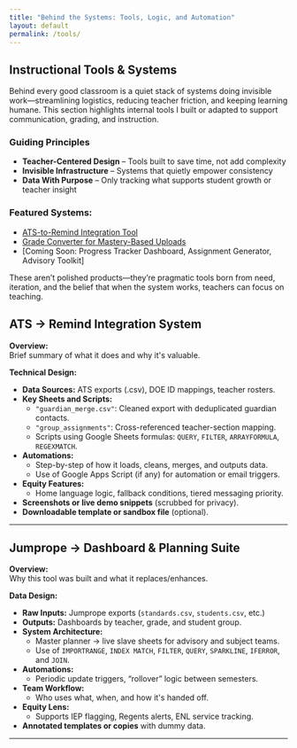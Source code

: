 ```yaml
---
title: "Behind the Systems: Tools, Logic, and Automation"
layout: default
permalink: /tools/
---
```

## Instructional Tools & Systems

Behind every good classroom is a quiet stack of systems doing invisible work—streamlining logistics, reducing teacher friction, and keeping learning humane. This section highlights internal tools I built or adapted to support communication, grading, and instruction.

### Guiding Principles
- **Teacher-Centered Design** – Tools built to save time, not add complexity
- **Invisible Infrastructure** – Systems that quietly empower consistency
- **Data With Purpose** – Only tracking what supports student growth or teacher insight

### Featured Systems:
- [ATS-to-Remind Integration Tool](/tools/ats-remind/)
- [Grade Converter for Mastery-Based Uploads](/tools/grade-converter/)
- [Coming Soon: Progress Tracker Dashboard, Assignment Generator, Advisory Toolkit]

These aren’t polished products—they’re pragmatic tools born from need, iteration, and the belief that when the system works, teachers can focus on teaching.



## ATS → Remind Integration System  
**Overview:**  
Brief summary of what it does and why it's valuable.

**Technical Design:**
- **Data Sources:** ATS exports (.csv), DOE ID mappings, teacher rosters.
- **Key Sheets and Scripts:**
  - `"guardian_merge.csv"`: Cleaned export with deduplicated guardian contacts.
  - `"group_assignments"`: Cross-referenced teacher-section mapping.
  - Scripts using Google Sheets formulas: `QUERY`, `FILTER`, `ARRAYFORMULA`, `REGEXMATCH`.
- **Automations:**
  - Step-by-step of how it loads, cleans, merges, and outputs data.
  - Use of Google Apps Script (if any) for automation or email triggers.
- **Equity Features:**
  - Home language logic, fallback conditions, tiered messaging priority.
- **Screenshots or live demo snippets** (scrubbed for privacy).
- **Downloadable template or sandbox file** (optional).

---

## Jumprope → Dashboard & Planning Suite  
**Overview:**  
Why this tool was built and what it replaces/enhances.

**Data Design:**
- **Raw Inputs:** Jumprope exports (`standards.csv`, `students.csv`, etc.)
- **Outputs:** Dashboards by teacher, grade, and student group.
- **System Architecture:** 
  - Master planner → live slave sheets for advisory and subject teams.
  - Use of `IMPORTRANGE`, `INDEX MATCH`, `FILTER`, `QUERY`,  `SPARKLINE`, `IFERROR`, and `JOIN`.
- **Automations:**
  - Periodic update triggers, “rollover” logic between semesters.
- **Team Workflow:**
  - Who uses what, when, and how it's handed off.
- **Equity Lens:**
  - Supports IEP flagging, Regents alerts, ENL service tracking.
- **Annotated templates or copies** with dummy data.

---

